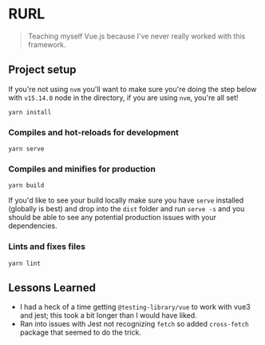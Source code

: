 # RURL

> Teaching myself Vue.js because I've never really worked with this framework.

## Project setup
If you're not using `nvm` you'll want to make sure you're doing the step below with `v15.14.0` node in the directory, if you are using `nvm`, you're all set!
```
yarn install
```

### Compiles and hot-reloads for development
```
yarn serve
```

### Compiles and minifies for production
```
yarn build
```
If you'd like to see your build locally make sure you have `serve` installed (globally is best) and drop into the `dist` folder and run `serve -s` and you should be able to see any potential production issues with your dependencies.

### Lints and fixes files
```
yarn lint
```

## Lessons Learned
- I had a heck of a time getting `@testing-library/vue` to work with vue3 and jest; this took a bit longer than I would have liked.
- Ran into issues with Jest not recognizing `fetch` so added `cross-fetch` package that seemed to do the trick.
